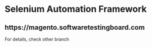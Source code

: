 <h1>Selenium Automation Framework</h1>
<h2>https://magento.softwaretestingboard.com</h2>

For details, check other branch
